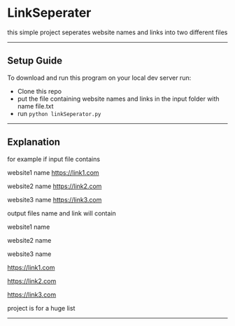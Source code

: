 # LinkSeperater
this simple project seperates website names and links into two different files

---
## Setup Guide 

To download and run this program on your local dev server run:

- Clone this repo 
- put the file containing website names and links in the input folder with name file.txt
- run `python linkSeperator.py`

---
## Explanation 

for example if input file contains

website1 name  https://link1.com

website2 name  https://link2.com

website3 name  https://link3.com

output files name and link will contain


website1 name

website2 name

website3 name

https://link1.com

https://link2.com

https://link3.com

project is for a huge list

----
